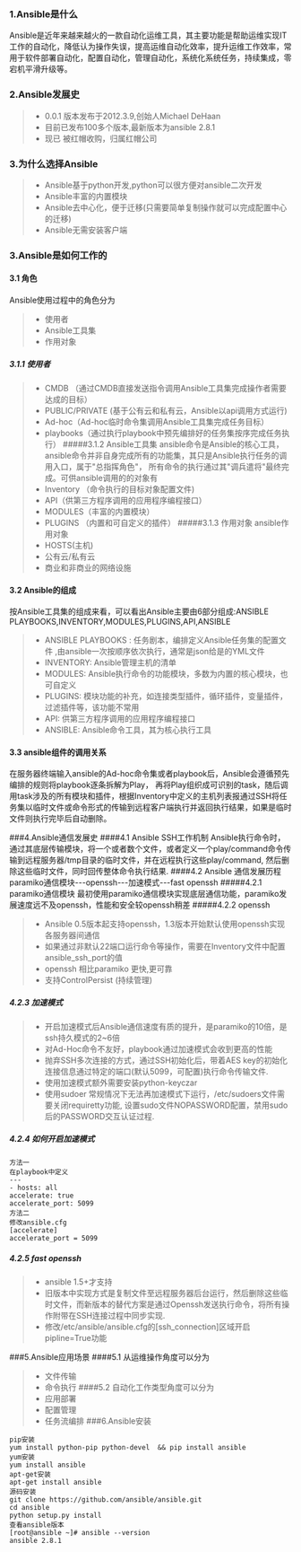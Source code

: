 ### 1.Ansible是什么
Ansible是近年来越来越火的一款自动化运维工具，其主要功能是帮助运维实现IT工作的自动化，降低认为操作失误，提高运维自动化效率，提升运维工作效率，常用于软件部署自动化，配置自动化，管理自动化，系统化系统任务，持续集成，零宕机平滑升级等。

### 2.Ansible发展史
>*  0.0.1 版本发布于2012.3.9,创始人Michael DeHaan
>* 目前已发布100多个版本,最新版本为ansible 2.8.1
>* 现已 被红帽收购，归属红帽公司
### 3.为什么选择Ansible
>* Ansible基于python开发,python可以很方便对ansible二次开发
>* Ansible丰富的内置模块
>* Ansible去中心化，便于迁移(只需要简单复制操作就可以完成配置中心的迁移)
>* Ansible无需安装客户端
### 3.Ansible是如何工作的
#### 3.1 角色
Ansible使用过程中的角色分为
>* 使用者
>* Ansible工具集
>* 作用对象
##### 3.1.1 使用者
>*  CMDB （通过CMDB直接发送指令调用Ansible工具集完成操作者需要达成的目标）
>* PUBLIC/PRIVATE (基于公有云和私有云，Ansible以api调用方式运行)
>* Ad-hoc（Ad-hoc临时命令集调用Ansible工具集完成任务目标）
>* playbooks（通过执行playbook中预先编排好的任务集按序完成任务执行）
#####3.1.2 Ansible工具集
ansible命令是Ansible的核心工具，ansible命令并非自身完成所有的功能集，其只是Ansible执行任务的调用入口，属于"总指挥角色"， 所有命令的执行通过其"调兵遣将"最终完成。可供ansible调用的的对象有
>* Inventory （命令执行的目标对象配置文件)
>*  API（供第三方程序调用的应用程序编程接口）
>* MODULES（丰富的内置模块）
>* PLUGINS （内置和可自定义的插件）
#####3.1.3 作用对象
ansible作用对象
>*  HOSTS(主机)
>* 公有云/私有云
>* 商业和非商业的网络设施

#### 3.2 Ansible的组成

按Ansible工具集的组成来看，可以看出Ansible主要由6部分组成:ANSIBLE PLAYBOOKS,INVENTORY,MODULES,PLUGINS,API,ANSIBLE

>* ANSIBLE PLAYBOOKS :  任务剧本，编排定义Ansible任务集的配置文件 ,由ansible一次按顺序依次执行，通常是json给是的YML文件
>* INVENTORY:  Ansible管理主机的清单
>* MODULES:  Ansible执行命令的功能模块，多数为内置的核心模块，也可自定义
>* PLUGINS:  模块功能的补充，如连接类型插件，循环插件，变量插件，过滤插件等，该功能不常用
>* API:  供第三方程序调用的应用程序编程接口
>* ANSIBLE: Ansible命令工具，其为核心执行工具
#### 3.3 ansible组件的调用关系
在服务器终端输入ansible的Ad-hoc命令集或者playbook后，Ansible会遵循预先编排的规则将playbook逐条拆解为Play， 再将Play组织成可识别的task，随后调用task涉及的所有模块和插件，根据Inventory中定义的主机列表报通过SSH将任务集以临时文件或命令形式的传输到远程客户端执行并返回执行结果，如果是临时文件则执行完毕后自动删除。

###4.Ansible通信发展史
####4.1 Ansible SSH工作机制
Ansible执行命令时，通过其底层传输模块，将一个或者数个文件，或者定义一个play/command命令传输到远程服务器/tmp目录的临时文件，并在远程执行这些play/command, 然后删除这些临时文件，同时回传整体命令执行结果.
####4.2 Ansible 通信发展历程
paramiko通信模块---openssh---加速模式---fast openssh
#####4.2.1 paramiko通信模块
最初使用paramiko通信模块实现底层通信功能，paramiko发展速度远不及openssh，性能和安全较openssh稍差
#####4.2.2 openssh
>* Ansible 0.5版本起支持openssh，1.3版本开始默认使用openssh实现各服务器间通信
>* 如果通过非默认22端口运行命令等操作，需要在Inventory文件中配置ansible_ssh_port的值
>* openssh 相比paramiko 更快,更可靠
>* 支持ControlPersist (持续管理)
##### 4.2.3 加速模式
>* 开启加速模式后Ansible通信速度有质的提升，是paramiko的10倍，是ssh持久模式的2~6倍
>* 对Ad-Hoc命令不友好，playbook通过加速模式会收到更高的性能
>* 抛弃SSH多次连接的方式，通过SSH初始化后，带着AES key的初始化连接信息通过特定的端口(默认5099，可配置)执行命令传输文件.
>* 使用加速模式额外需要安装python-keyczar
>* 使用sudoer 常规情况下无法再加速模式下运行，/etc/sudoers文件需要关闭requiretty功能, 设置sudo文件NOPASSWORD配置，禁用sudo后的PASSWORD交互认证过程.
##### 4.2.4 如何开启加速模式
```
方法一
在playbook中定义
---
- hosts: all
accelerate: true
accelerate_port: 5099
方法二
修改ansible.cfg
[accelerate]
accelerate_port = 5099
```
##### 4.2.5 fast openssh
>* ansible 1.5+才支持
>* 旧版本中实现方式是复制文件至远程服务器后台运行，然后删除这些临时文件，而新版本的替代方案是通过Openssh发送执行命令，将所有操作附带在SSH连接过程中同步实现.
>* 修改/etc/ansible/ansible.cfg的[ssh_connection]区域开启pipline=True功能

###5.Ansible应用场景
####5.1 从运维操作角度可以分为
>* 文件传输
>* 命令执行
####5.2 自动化工作类型角度可以分为
>* 应用部署
>* 配置管理
>* 任务流编排
###6.Ansible安装
```
pip安装
yum install python-pip python-devel  && pip install ansible
yum安装
yum install ansible
apt-get安装
apt-get install ansible
源码安装
git clone https://github.com/ansible/ansible.git
cd ansible 
python setup.py install
查看ansible版本
[root@ansible ~]# ansible --version
ansible 2.8.1
```




